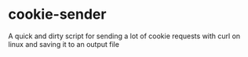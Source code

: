 # cookie-sender
A quick and dirty script for sending a lot of cookie requests with curl on linux and saving it to an output file
